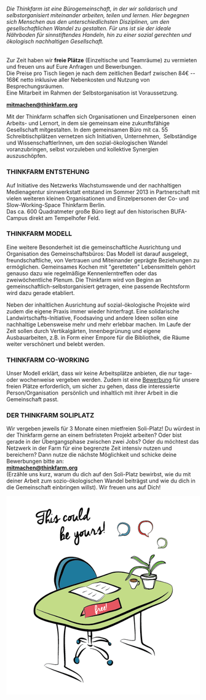 
###### Die Thinkfarm ist eine Bürogemeinschaft, in der wir solidarisch und selbstorganisiert miteinander arbeiten, teilen und lernen. Hier begegnen sich Menschen aus den unterschiedlichsten Disziplinen, um den gesellschaftlichen Wandel zu gestalten. Für uns ist sie der ideale Nährboden für sinnstiftendes Handeln, hin zu einer sozial gerechten und ökologisch nachhaltigen Gesellschaft. 

Zur Zeit haben wir **freie Plätze** (Einzeltische und Teamräume) zu
vermieten und freuen uns auf Eure Anfragen und Bewerbungen.  
Die Preise pro Tisch liegen je nach dem zeitlichen Bedarf zwischen 84€ -- 168€ netto inklusive aller Nebenkosten und Nutzung von Besprechungsräumen.  
Eine Mitarbeit im Rahmen der Selbstorganisation ist Voraussetzung.

**<mitmachen@thinkfarm.org>**

Mit der Thinkfarm schaffen sich Organisationen und Einzelpersonen  einen
Arbeits- und Lernort, in dem sie gemeinsam eine zukunftsfähige
Gesellschaft mitgestalten. In dem gemeinsamen Büro mit ca. 55
Schreibtischplätzen vernetzen sich Initiativen, Unternehmen, 
Selbständige und WissenschaftlerInnen, um den sozial-ökologischen Wandel
voranzubringen, selbst vorzuleben und kollektive Synergien
auszuschöpfen.

### THINKFARM ENTSTEHUNG
Auf Initiative des Netzwerks Wachstumswende und der nachhaltigen
Medienagentur sinnwerkstatt entstand im Sommer 2013 in Partnerschaft mit
vielen weiteren kleinen Organisationen und Einzelpersonen der Co- und
Slow-Working-Space Thinkfarm Berlin.  
Das ca. 600 Quadratmeter große Büro liegt auf den historischen
BUFA-Campus direkt am Tempelhofer Feld.

### THINKFARM MODELL
Eine weitere Besonderheit ist die gemeinschaftliche Ausrichtung und
Organisation des Gemeinschaftsbüros: Das Modell ist darauf ausgelegt,
freundschaftliche, von Vertrauen und Miteinander geprägte Beziehungen zu
ermöglichen. Gemeinsames Kochen mit "geretteten" Lebensmitteln gehört
genauso dazu wie regelmäßige Kennenlerntreffen oder das zweiwöchentliche
Plenum. Die Thinkfarm wird von Beginn an
gemeinschaftlich-selbstorganisiert getragen, eine passende Rechtsform
wird dazu gerade etabliert.

Neben der inhaltlichen Ausrichtung auf sozial-ökologische Projekte wird
zudem die eigene Praxis immer wieder hinterfragt. Eine solidarische
Landwirtschafts-Initiative, Foodsaving und andere Ideen sollen eine
nachhaltige Lebensweise mehr und mehr erlebbar machen. Im Laufe der Zeit
sollen durch Vertikalgärten, Innenbegrünung und eigene Ausbauarbeiten,
z.B. in Form einer Empore für die Bibliothek, die Räume weiter
verschönert und belebt werden.

### THINKFARM CO-WORKING
Unser Modell erklärt, dass wir keine Arbeitsplätze anbieten, die nur
tage- oder wochenweise vergeben werden. Zudem ist eine
[Bewerbung](/kontakt)
für unsere freien Plätze erforderlich, um sicher zu gehen, dass die
interessierte Person/Organisation  persönlich und inhaltlich mit ihrer
Arbeit in die Gemeinschaft passt.

### DER THINKFARM SOLIPLATZ
Wir vergeben jeweils für 3 Monate einen mietfreien Soli-Platz! Du
würdest in der Thinkfarm gerne an einem befristeten Projekt arbeiten?
Oder bist gerade in der Übergangsphase zwischen zwei Jobs? Oder du
möchtest das Netzwerk in der Farm für eine begrenzte Zeit intensiv
nutzen und bereichern? Dann nutze die nächste Möglichkeit und schicke
deine Bewerbungen bitte an:  
**<mitmachen@thinkfarm.org>**  
(Erzähle uns kurz, warum du dich auf den Soli-Platz bewirbst, wie du mit
deiner Arbeit zum sozio-ökologischen Wandel beiträgst und wie du dich in
die Gemeinschaft einbringen willst). Wir freuen uns auf Dich!


![Soli-Platz Illustration](/img/Soli-Platz-Illustration.png)

